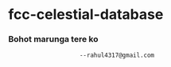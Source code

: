 # fcc-celestial-database

### Bohot marunga tere ko 
                        --rahul4317@gmail.com

